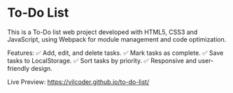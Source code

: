 # To-Do List

This is a To-Do list web project developed with HTML5, CSS3 and JavaScript, using Webpack for module management and code optimization.

Features:
✅ Add, edit, and delete tasks.
✅ Mark tasks as complete.
✅ Save tasks to LocalStorage.
✅ Sort tasks by priority.
✅ Responsive and user-friendly design.

Live Preview: https://vilcoder.github.io/to-do-list/
